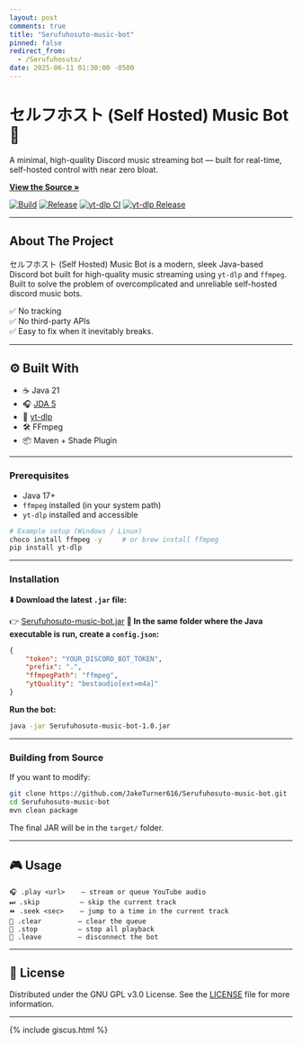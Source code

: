 ```yaml
---
layout: post
comments: true
title: "Serufuhosuto-music-bot"
pinned: false
redirect_from:
  - /Serufuhosuto/
date: 2025-06-11 01:30:00 -0500
---
```


<!-- BEGIN AUTO-README -->
# セルフホスト (Self Hosted) Music Bot 🎵

A minimal, high-quality Discord music streaming bot — built for real-time, self-hosted control with near zero bloat.

[**View the Source »**](https://github.com/JakeTurner616/Serufuhosuto-music-bot)

[![Build](https://img.shields.io/github/actions/workflow/status/JakeTurner616/Serufuhosuto-music-bot/manual-release.yml?label=Build&style=for-the-badge)](https://github.com/JakeTurner616/Serufuhosuto-music-bot/actions/workflows/manual-release.yml) [![Release](https://img.shields.io/github/v/release/JakeTurner616/Serufuhosuto-music-bot?label=Release&style=for-the-badge)](https://github.com/JakeTurner616/Serufuhosuto-music-bot/releases) [![yt-dlp CI](https://img.shields.io/github/actions/workflow/status/yt-dlp/yt-dlp/core.yml?branch=master&label=yt-dlp%20Build&style=for-the-badge)](https://github.com/yt-dlp/yt-dlp/actions) [![yt-dlp Release](https://img.shields.io/github/v/release/yt-dlp/yt-dlp?color=brightgreen&label=yt-dlp%20latest&style=for-the-badge)](https://github.com/yt-dlp/yt-dlp/releases)

---

## About The Project

セルフホスト (Self Hosted) Music Bot is a modern, sleek Java-based Discord bot built for high-quality music streaming using `yt-dlp` and `ffmpeg`. Built to solve the problem of overcomplicated and unreliable self-hosted discord music bots.


✅ No tracking  
✅ No third-party APIs  
✅ Easy to fix when it inevitably breaks.


---

## ⚙️ Built With

- ☕ Java 21  
- 🎧 [JDA 5](https://github.com/discord-jda/JDA)  
- 🧪 [yt-dlp](https://github.com/yt-dlp/yt-dlp)  
- 🛠 FFmpeg  
- 📦 Maven + Shade Plugin 

---

### Prerequisites

- Java 17+
- `ffmpeg` installed (in your system path)
- `yt-dlp` installed and accessible

```bash
# Example setup (Windows / Linux)
choco install ffmpeg -y     # or brew install ffmpeg
pip install yt-dlp
````

---

### Installation

**⬇️ Download the latest `.jar` file:**

👉 [Serufuhosuto-music-bot.jar](https://github.com/JakeTurner616/Serufuhosuto-music-bot/releases/latest)
**📁 In the same folder where the Java executable is run, create a `config.json`:**

```json
{
    "token": "YOUR_DISCORD_BOT_TOKEN",
    "prefix": ".",
    "ffmpegPath": "ffmpeg",
    "ytQuality": "bestaudio[ext=m4a]"
}
```

**Run the bot:**

```bash
java -jar Serufuhosuto-music-bot-1.0.jar
```

---

### Building from Source

If you want to modify:

```bash
git clone https://github.com/JakeTurner616/Serufuhosuto-music-bot.git
cd Serufuhosuto-music-bot
mvn clean package
```

The final JAR will be in the `target/` folder.

---

## 🎮 Usage

```text
🎧 .play <url>    – stream or queue YouTube audio
⏭ .skip          – skip the current track
⏩ .seek <sec>    – jump to a time in the current track
🧹 .clear         – clear the queue
🛑 .stop          – stop all playback
👋 .leave         – disconnect the bot
```




---

## 📜 License

Distributed under the GNU GPL v3.0 License. See the [LICENSE](https://github.com/JakeTurner616/Serufuhosuto-music-bot/blob/main/LICENSE) file for more information.

<!-- END AUTO-README -->

---

{% include giscus.html %}